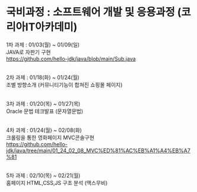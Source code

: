 # 국비과정 : 소프트웨어 개발 및 응용과정 (코리아IT아카데미) 

1차 과제 : 01/03(월) ~ 01/09(일)<br>
JAVA로 자판기 구현<br>
https://github.com/hello-jdk/java/blob/main/Sub.java<br><br>

2차 과제 : 01/18(화) ~ 01/24(월)<br>
조별 방향소개 (커뮤니티기능이 합쳐진 쇼핑몰 페이지)<br><br>

3차 과제 : 01/20(목) ~ 01/27(목)<br>
Oracle 문법 테크발표 (문자열문법)<br><br>

4차 과제 : 01/24(월) ~ 02/08(화)<br>
크롤링을 통한 영화페이지 MVC콘솔구현<br>
https://github.com/hello-jdk/java/tree/main/01_24_02_08_MVC%ED%81%AC%EB%A1%A4%EB%A7%81<br><br>

5차 과제 : 02/10(목) ~ 02/21(월)<br>
홈페이지 HTML,CSS,JS 구조 분석 (맥스무비)<br> <br>
